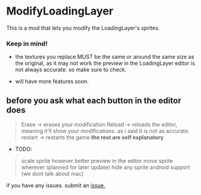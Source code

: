 # ModifyLoadingLayer

This is a mod that lets you modify the LoadingLayer's sprites.

### <cy>Keep in mind!</c>

- the textures you replace MUST be the same or around the same size as the original, as it may not work
the preview in the LoadingLayer editor is not always accurate. so make sure to check.

- will have more features soon. 

## before you ask what each button in the editor does
> Erase -> erases your modification
> Reload -> reloads the editor, meaning it'll show your modifications. as i said it is not as accurate.
> restart -> restarts the game
**the rest are self explanatory**


- TODO:
> scale sprite however
> better preview in the editor
> move sprite wherever (planned for later update)
> hide any sprite
> android support (we dont talk about mac)

if you have any issues. submit an [issue.](https://github.com/YellowCat98/ModifyLoadingLayer/issues)